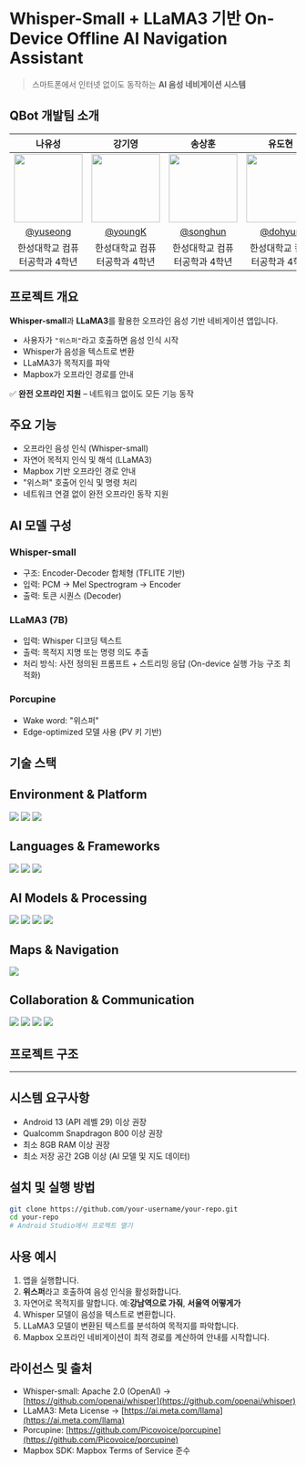 # Whisper-Small + LLaMA3 기반 **On-Device Offline AI Navigation Assistant**

> 스마트폰에서 인터넷 없이도 동작하는 **AI 음성 네비게이션 시스템**



## QBot 개발팀 소개

| 나유성 | 강기영 | 송상훈 | 유도현 |
|:---:|:---:|:---:|:---:|
| <img src="https://github.com/yuseong95.png" width="120" height="120"/> | <img src="https://github.com/kang0048.png" width="120" height="120"/> | <img src="https://github.com/song12121212.png" width="120" height="120"/> | <img src="https://github.com/dohyun1423.png" width="120" height="120"/> |
| [@yuseong](https://github.com/yuseong95) | [@youngK](https://github.com/Kang0048) | [@songhun](https://github.com/song12121212) | [@dohyun](https://github.com/dohyun1423) |
| 한성대학교 컴퓨터공학과 4학년 | 한성대학교 컴퓨터공학과 4학년 | 한성대학교 컴퓨터공학과 4학년 | 한성대학교 컴퓨터공학과 4학년 |




## 프로젝트 개요


**Whisper-small**과 **LLaMA3**를 활용한 오프라인 음성 기반 네비게이션 앱입니다.

- 사용자가 `"위스퍼"`라고 호출하면 음성 인식 시작
- Whisper가 음성을 텍스트로 변환
- LLaMA3가 목적지를 파악
- Mapbox가 오프라인 경로를 안내

✅ **완전 오프라인 지원** – 네트워크 없이도 모든 기능 동작


## 주요 기능

- 오프라인 음성 인식 (Whisper-small)
- 자연어 목적지 인식 및 해석 (LLaMA3)
- Mapbox 기반 오프라인 경로 안내
- "위스퍼" 호출어 인식 및 명령 처리
- 네트워크 연결 없이 완전 오프라인 동작 지원

## AI 모델 구성

### Whisper-small
- 구조: Encoder-Decoder 합체형 (TFLITE 기반)
- 입력: PCM → Mel Spectrogram → Encoder
- 출력: 토큰 시퀀스 (Decoder)

### LLaMA3 (7B)
- 입력: Whisper 디코딩 텍스트
- 출력: 목적지 지명 또는 명령 의도 추출
- 처리 방식: 사전 정의된 프롬프트 + 스트리밍 응답 (On-device 실행 가능 구조 최적화)

### Porcupine
- Wake word: "위스퍼"
- Edge-optimized 모델 사용 (PV 키 기반)

##  기술 스택

## Environment & Platform

<p align="left">
  <img src="https://img.shields.io/badge/Android-3DDC84?style=flat&logo=android&logoColor=white"/>
  <img src="https://img.shields.io/badge/On--Device_AI-4CAF50?style=flat&logo=vercel&logoColor=white"/>
  <img src="https://img.shields.io/badge/Qualcomm-3253DC?style=flat&logo=qualcomm&logoColor=white"/>
</p>

## Languages & Frameworks

<p align="left">
  <img src="https://img.shields.io/badge/Kotlin-7F52FF?style=flat&logo=kotlin&logoColor=white"/>
  <img src="https://img.shields.io/badge/Java-007396?style=flat&logo=java&logoColor=white"/>
  <img src="https://img.shields.io/badge/TensorFlow_Lite-FF6F00?style=flat&logo=tensorflow&logoColor=white"/>
</p>

## AI Models & Processing

<p align="left">
  <img src="https://img.shields.io/badge/OpenAI-412991?style=flat&logo=openai&logoColor=white"/>
  <img src="https://img.shields.io/badge/LLaMA3-111111?style=flat&logo=meta&logoColor=white"/>
  <img src="https://img.shields.io/badge/Whisper-00B2FF?style=flat&logo=sonos&logoColor=white"/>
  <img src="https://img.shields.io/badge/Porcupine-blue?style=flat&logoColor=white"/>

</p>

## Maps & Navigation

<p align="left">
  <img src="https://img.shields.io/badge/Mapbox-000000?style=flat&logo=mapbox&logoColor=white"/>
</p>

## Collaboration & Communication

<p align="left">
  <img src="https://img.shields.io/badge/Git-F05032?style=flat&logo=git&logoColor=white"/>
  <img src="https://img.shields.io/badge/GitHub-181717?style=flat&logo=github&logoColor=white"/>
  <img src="https://img.shields.io/badge/Slack-4A154B?style=flat&logo=slack&logoColor=white"/>
  <img src="https://img.shields.io/badge/HuggingFace-FCC624?style=flat&logo=huggingface&logoColor=black"/>
</p>



## 프로젝트 구조

---
## 시스템 요구사항

- Android 13 (API 레벨 29) 이상 권장
- Qualcomm Snapdragon 800 이상 권장
- 최소 8GB RAM 이상 권장
- 최소 저장 공간 2GB 이상 (AI 모델 및 지도 데이터)



## 설치 및 실행 방법

```bash
git clone https://github.com/your-username/your-repo.git
cd your-repo
# Android Studio에서 프로젝트 열기
```


## 사용 예시

1. 앱을 실행합니다.
2. **위스퍼**라고 호출하여 음성 인식을 활성화합니다.
3. 자연어로 목적지를 말합니다. 예:**강남역으로 가줘**, **서울역 어떻게가**
4. Whisper 모델이 음성을 텍스트로 변환합니다. 
5. LLaMA3 모델이 변환된 텍스트를 분석하여 목적지를 파악합니다.
6. Mapbox 오프라인 네비게이션이 최적 경로를 계산하여 안내를 시작합니다.



## 라이선스 및 출처

- Whisper-small: Apache 2.0 (OpenAI) → [https://github.com/openai/whisper](https://github.com/openai/whisper)
- LLaMA3: Meta License → [https://ai.meta.com/llama](https://ai.meta.com/llama)
- Porcupine: [https://github.com/Picovoice/porcupine](https://github.com/Picovoice/porcupine)
- Mapbox SDK: Mapbox Terms of Service 준수
